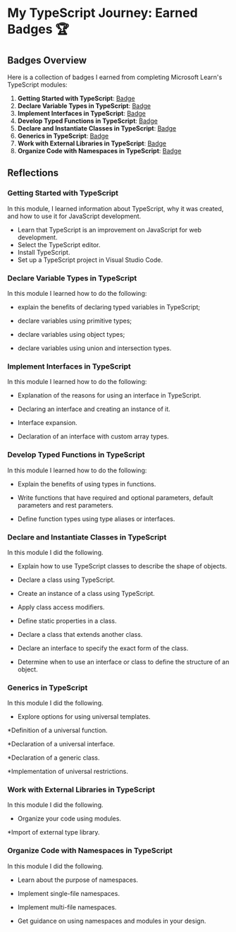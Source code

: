 # My TypeScript Journey: Earned Badges 🏆

## Badges Overview

Here is a collection of badges I earned from completing Microsoft Learn's TypeScript modules:

1. **Getting Started with TypeScript**: [Badge](https://learn.microsoft.com/api/achievements/share/ru-ru/ek-ole/UFLN9KJ3?sharingId=73F5979E73750FAF)
2. **Declare Variable Types in TypeScript**: [Badge](https://learn.microsoft.com/api/achievements/share/ru-ru/ek-ole/EJZ8C3VP?sharingId=73F5979E73750FAF)
3. **Implement Interfaces in TypeScript**: [Badge](https://learn.microsoft.com/api/achievements/share/ru-ru/ek-ole/WA9DT75N?sharingId=73F5979E73750FAF)
4. **Develop Typed Functions in TypeScript**: [Badge](https://learn.microsoft.com/api/achievements/share/ru-ru/ek-ole/BLQR4ZYD?sharingId=73F5979E73750FAF)
5. **Declare and Instantiate Classes in TypeScript**: [Badge](https://learn.microsoft.com/api/achievements/share/ru-ru/ek-ole/HY6JE2R8?sharingId=73F5979E73750FAF)
6. **Generics in TypeScript**: [Badge](https://learn.microsoft.com/api/achievements/share/ru-ru/ek-ole/YV86LM8R?sharingId=73F5979E73750FAF)
7. **Work with External Libraries in TypeScript**: [Badge](https://learn.microsoft.com/api/achievements/share/ru-ru/ek-ole/DGE7R7GJ?sharingId=73F5979E73750FAF)
8. **Organize Code with Namespaces in TypeScript**: [Badge](https://learn.microsoft.com/api/achievements/share/ru-ru/ek-ole/7EFUUT2Z?sharingId=73F5979E73750FAF)

## Reflections
### Getting Started with TypeScript

In this module, I learned information about TypeScript, why it was created, and how to use it for JavaScript development.

* Learn that TypeScript is an improvement on JavaScript for web development.
* Select the TypeScript editor.
* Install TypeScript.
* Set up a TypeScript project in Visual Studio Code.

### Declare Variable Types in TypeScript

In this module I learned how to do the following:

* explain the benefits of declaring typed variables in TypeScript;

* declare variables using primitive types;

* declare variables using object types;

* declare variables using union and intersection types.

### Implement Interfaces in TypeScript

In this module I learned how to do the following:

* Explanation of the reasons for using an interface in TypeScript.

* Declaring an interface and creating an instance of it.

* Interface expansion.

* Declaration of an interface with custom array types.

### Develop Typed Functions in TypeScript

In this module I learned how to do the following:

* Explain the benefits of using types in functions.

* Write functions that have required and optional parameters, default parameters and rest parameters.

* Define function types using type aliases or interfaces.

### Declare and Instantiate Classes in TypeScript

In this module I did the following.

* Explain how to use TypeScript classes to describe the shape of objects.

* Declare a class using TypeScript.

* Create an instance of a class using TypeScript.

* Apply class access modifiers.

* Define static properties in a class.

* Declare a class that
extends another class.

* Declare an interface to specify the exact form of the class.

* Determine when to use an interface or class to define the structure of an object.

### Generics in TypeScript

In this module I did the following.

* Explore options for using universal templates.

*Definition of a universal function.

*Declaration of a universal interface.

*Declaration of a generic class.

*Implementation of universal restrictions.

### Work with External Libraries in TypeScript

In this module I did the following.

* Organize your code using modules.

*Import of external type library.

### Organize Code with Namespaces in TypeScript


In this module I did the following.

* Learn about the purpose of namespaces.

* Implement single-file namespaces.

* Implement multi-file namespaces.

* Get guidance on using namespaces and modules in your design.
